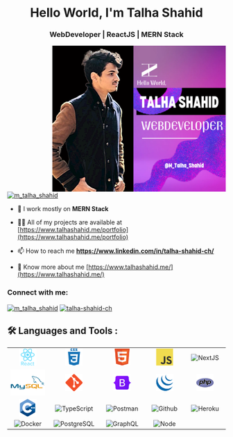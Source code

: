 <h1 align="center">Hello World, I'm Talha Shahid</h1>
<h3 align="center">WebDeveloper | ReactJS | MERN Stack</h3>

<img align="right" alt="talha" width="400" src="https://github.com/talha-shahid/talha-shahid/blob/main/20230208_125838_0000.png">

<p align="left"> <a href="https://twitter.com/m_talha_shahid" target="blank"><img src="https://img.shields.io/twitter/follow/m_talha_shahid?logo=twitter&style=for-the-badge" alt="m_talha_shahid" /></a> </p>

- 🌱 I work mostly on **MERN Stack**

- 👨‍💻 All of my projects are available at [https://www.talhashahid.me/portfolio](https://www.talhashahid.me/portfolio)

- 📫 How to reach me **https://www.linkedin.com/in/talha-shahid-ch/**

- 📄 Know more about me [https://www.talhashahid.me/](https://www.talhashahid.me/)

<h3 align="left">Connect with me:</h3>
<p align="left">
<a href="https://twitter.com/m_talha_shahid" target="blank"><img align="center" src="https://raw.githubusercontent.com/rahuldkjain/github-profile-readme-generator/master/src/images/icons/Social/twitter.svg" alt="m_talha_shahid" height="30" width="40" /></a>
<a href="https://linkedin.com/in/talha-shahid-ch" target="blank"><img align="center" src="https://raw.githubusercontent.com/rahuldkjain/github-profile-readme-generator/master/src/images/icons/Social/linked-in-alt.svg" alt="talha-shahid-ch" height="30" width="40" /></a>
</p>

## :hammer_and_wrench: Languages and Tools :
<table>
  <tr>
    <td align='center' width="190">
      <img src="https://github.com/devicons/devicon/blob/master/icons/react/react-original-wordmark.svg" title="React" alt="React" width="40" height="40"/>
    </td>
    <td align='center' width="190">
      <img src="https://github.com/devicons/devicon/blob/master/icons/css3/css3-plain-wordmark.svg"  title="CSS3" alt="CSS" width="40" height="40"/>
    </td>
    <td align='center' width="190">
      <img src="https://github.com/devicons/devicon/blob/master/icons/html5/html5-original.svg" title="HTML5" alt="HTML" width="40" height="40"/>
    </td>
    <td align='center' width="190">
      <img src="https://github.com/devicons/devicon/blob/master/icons/javascript/javascript-original.svg" title="JavaScript" alt="JavaScript" width="40" height="40"/>
    </td>
        <td align='center' width="190">
      <img src="https://upload.vectorlogo.zone/logos/nextjs/images/60eff509-53dd-4280-92e7-7318fa02e934.svg" title="NextJS" alt="NextJS" width="60" height="60"/>
    </td>
  </tr>
  <tr>
    <td align='center' width="190">
      <img src="https://github.com/devicons/devicon/blob/master/icons/mysql/mysql-original-wordmark.svg" title="MySQL"  alt="MySQL" width="80" height="60"/>
    </td>
    <td align='center' width="190">
      <img src="https://github.com/devicons/devicon/blob/master/icons/git/git-original.svg" title="Git"  alt="Git" width="40" height="40"/>
    </td>
    <td align='center' width="190">
      <img src="https://github.com/devicons/devicon/blob/master/icons/bootstrap/bootstrap-original.svg" title="Bootstrap"  alt="Bootstrap" width="40" height="40"/>
    </td>
    <td align='center' width="190">
      <img src="https://github.com/devicons/devicon/blob/master/icons/jquery/jquery-original.svg" title="jquery"  alt="jquery" width="40" height="40"/>
    </td>
    <td align='center' width="190">
      <img src="https://github.com/devicons/devicon/blob/master/icons/php/php-original.svg" title="PHP"  alt="PHP" width="40" height="40"/>
    </td>
  </tr>
  <tr>
    <td align='center' width="190">
      <img src="https://github.com/devicons/devicon/blob/master/icons/cplusplus/cplusplus-original.svg" title="CPP" alt="CPP" width="40" height="40">
    </td>
    <td align='center' width="190">
      <img src="https://www.vectorlogo.zone/logos/typescriptlang/typescriptlang-ar21.svg" title="TypeScript" alt="TypeScript" width="100" height="40">
    </td>
    <td align='center' width="190">
      <img src="https://www.vectorlogo.zone/logos/getpostman/getpostman-icon.svg" title="Postman"  alt="Postman" width="40" height="40"/>
    </td>
    <td align='center' width="190">
      <img src="https://www.vectorlogo.zone/logos/github/github-ar21.svg" title="Github"  alt="Github" width="100" height="60"/>
    </td>
    <td align='center' width="190">
      <img src="https://www.vectorlogo.zone/logos/heroku/heroku-ar21.svg" title="Heroku" alt="Heroku" width="100" height="60">
    </td>
  </tr>
  <tr>
    <td align='center' width="190">
      <img src="https://www.vectorlogo.zone/logos/docker/docker-icon.svg" title="Docker" alt="Docker" width="100" height="40">
    </td>
    <td align='center' width="190">
      <img src="https://www.vectorlogo.zone/logos/postgresql/postgresql-ar21.svg" title="PostgreSQL"  alt="PostgreSQL" width="100" height="60"/>
    </td>
    <td align='center' width="190">
      <img src="https://www.vectorlogo.zone/logos/graphql/graphql-ar21.svg" title="GraphQL"  alt="GraphQL" width="100" height="60"/>
    </td>
    <td align='center' width="190">
      <img src="https://www.vectorlogo.zone/logos/nodejs/nodejs-ar21.svg" title="NodeJS"  alt="Node" width="100" height="60"/>
    </td>
  </tr>
</table>


